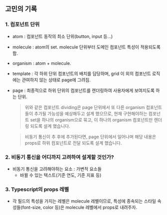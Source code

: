 ## 고민의 기록

### 1. 컴포넌트 단위

- atom : 컴포넌트 동작의 최소 단위(button, input 등...)
- molecule : atom의 set. molecule 단위부터 도메인 컴포넌트 특성이 적용되도록 함.
- organism : atom + molecule.
- template : 각 하위 단위 컴포넌트의 배치를 담당하며, grid 이 외의 컴포넌트 로직에는 관여하지 않는 상태로 page에 그려짐.
- page : 최종적으로 하위 단위의 컴포넌트를 렌더링하여 사용자에게 보여지도록 하는 단위.

  > 위와 같은 컴포넌트 dividing은 page 단위에서 또 다른 organism 컴포넌트들이 추가될 가능성을 예상해두고 설계 했으므로, 현재 구현해야하는 컴포넌트 set을 하나의 organism으로 묶고, 이 하나의 organism 컴포넌트만 렌더링 되도록 설계 했습니다.

  > 비동기 통신이 추 후에 추가된다면, page 단위에서 일어나며 해당 내용은 props로 하위 컴포넌트로 전달 되도록 설계 했습니다.

### 2. 비동기 통신을 어디까지 고려하여 설계할 것인가?

- 비동기 통신을 고려해야하는 요소 : 가변적 요소들
  - 바뀔 수 있는 텍스트(기준 연도, 기준 지표 등)

### 3. Typescript의 props 레벨

- 각 필드의 특성을 가지는 레벨은 molecule 레벨이므로, 특성에 종속되는 스타일 속성들(font-size, color 등)은 molecule 레벨에서 props로 내려주자.
